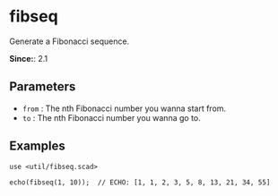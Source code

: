 # fibseq

Generate a Fibonacci sequence.

**Since:**: 2.1

## Parameters

- `from` : The nth Fibonacci number you wanna start from.
- `to` : The nth Fibonacci number you wanna go to.

## Examples
    
	use <util/fibseq.scad>
	
	echo(fibseq(1, 10));  // ECHO: [1, 1, 2, 3, 5, 8, 13, 21, 34, 55]

